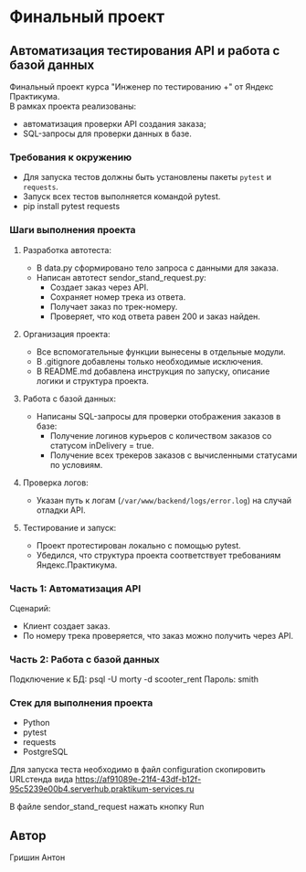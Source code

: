 # Финальный проект
## Автоматизация тестирования API и работа с базой данных

Финальный проект курса "Инженер по тестированию +" от Яндекс Практикума.  
В рамках проекта реализованы:

- автоматизация проверки API создания заказа;
- SQL-запросы для проверки данных в базе.

###  Требования к окружению

- Для запуска тестов должны быть установлены пакеты `pytest` и `requests`.
- Запуск всех тестов выполняется командой pytest.
- pip install pytest requests
###  Шаги выполнения проекта

1. Разработка автотеста:
   - В data.py сформировано тело запроса с данными для заказа.
   - Написан автотест sendor_stand_request.ру:
     - Создает заказ через API.
     - Сохраняет номер трека из ответа.
     - Получает заказ по трек-номеру.
     - Проверяет, что код ответа равен 200 и заказ найден.

2. Организация проекта:
   - Все вспомогательные функции вынесены в отдельные модули.
   - В .gitignore добавлены только необходимые исключения.
   - В README.md добавлена инструкция по запуску, описание логики и структура проекта.

3. Работа с базой данных:
   - Написаны SQL-запросы для проверки отображения заказов в базе:
     - Получение логинов курьеров с количеством заказов со статусом inDelivery = true.
     - Получение всех трекеров заказов с вычисленными статусами по условиям.
   
4. Проверка логов:
   - Указан путь к логам (`/var/www/backend/logs/error.log`) на случай отладки API.

5. Тестирование и запуск:
   - Проект протестирован локально с помощью pytest.
   - Убедился, что структура проекта соответствует требованиям Яндекс.Практикума.


### Часть 1: Автоматизация API

Сценарий:
- Клиент создает заказ.
- По номеру трека проверяется, что заказ можно получить через API.

### Часть 2: Работа с базой данных
Подключение к БД:
 psql -U morty -d scooter_rent
 Пароль: smith

 ### Стек для выполнения проекта
* Python
* pytest
* requests
* PostgreSQL

Для запуска теста необходимо в файл configuration скопировить URLстенда вида 
https://af91089e-21f4-43df-b12f-95c5239e00b4.serverhub.praktikum-services.ru

В файле sendor_stand_request нажать кнопку Run 

## Автор
Гришин Антон


